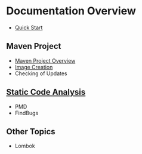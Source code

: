 # Documentation Overview

- [Quick Start](QuickStart.md)

## Maven Project
- [Maven Project Overview](MavenProject.md)
- [Image Creation](ImageCreation.md)
- Checking of Updates

## [Static Code Analysis](StaticCodeAnalysis.md)
- PMD
- FindBugs

## Other Topics
- Lombok